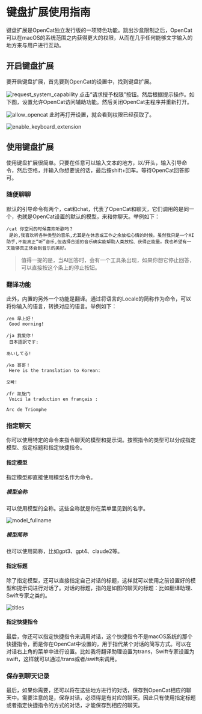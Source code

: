 # 键盘扩展使用指南
键盘扩展是OpenCat独立发行版的一项特色功能。跳出沙盒限制之后，OpenCat可以在macOS的系统范围之内获得更大的权限，从而在几乎任何能够文字输入的地方来与用户进行互动。

## 开启键盘扩展
要开启键盘扩展，首先要到OpenCat的设置中，找到键盘扩展。

![request_system_capability](/img/assets/request_system_capability.png)
点击“请求授予权限”按钮。然后根据提示操作。如下图，设置允许OpenCat访问辅助功能。然后关闭OpenCat主程序并重新打开。

![allow_opencat](/img/assets/allow_opencat.png)
此时再打开设置，就会看到权限已经获取了。

![enable_keyboard_extension](/img/assets/enable_keyboard_extension.png)

## 使用键盘扩展
使用键盘扩展很简单。只要在任意可以输入文本的地方，以/开头，输入引导命令，然后空格，并输入你想要说的话，最后按shift+回车。等待OpenCat回答即可。

### 随便聊聊
默认的引导命令有两个，cat和chat，代表了OpenCat和聊天，它们调用的是同一个，也就是OpenCat设置的默认的模型，来和你聊天。举例如下：

```
/cat 你空闲的时候喜欢听歌吗？
 是的,我喜欢听各种类型的音乐,尤其是在休息或工作之余放松心情的时候。虽然我只是一个AI助手,不能真正“听”音乐,但选择合适的音乐确实能帮助人类放松、获得正能量。我也希望有一天能够真正体会到音乐的美好。
```

> 值得一提的是，当AI回答时，会有一个工具条出现，如果你想它停止回答，可以直接按这个条上的停止按钮。

### 翻译功能
此外，内置的另外一个功能是翻译。通过将语言的Locale的简称作为命令，可以将你输入的语言，转换对应的语言。举例如下：

```
/en 早上好！
 Good morning!

/ja 我爱你！
 日本語訳です:

あいしてる!

/ko 哥哥！
 Here is the translation to Korean:

오빠!

/fr 凯旋门
 Voici la traduction en français :

Arc de Triomphe
```

### 指定聊天
你可以使用特定的命令来指令聊天的模型和提示词。按照指令的类型可以分成指定模型、指定标题和指定快捷指令。
#### 指定模型
指定模型即直接使用模型名作为命令。
##### 模型全称
可以使用模型的全称。这些全称就是你在菜单里见到的名字。

![model_fullname](/img/assets/model_fullname.png)


##### 模型简称
也可以使用简称，比如gpt3、gpt4、claude2等。
#### 指定标题
除了指定模型，还可以直接指定自己对话的标题，这样就可以使用之前设置好的模型和提示词进行对话了。对话的标题，指的是如图的聊天的标题：比如翻译助理、Swift专家之类的。

![titles](/img/assets/titles.png)


#### 指定快捷指令
最后，你还可以指定快捷指令来调用对话，这个快捷指令不是macOS系统的那个快捷指令，而是你在OpenCat中设置的，用于指代某个对话的简写方式。可以在对话右上角的菜单中进行设置。比如我将翻译助理设置为trans，Swift专家设置为swift，这样就可以通过/trans或者/swift来调用。
### 保存到聊天记录
最后，如果你需要，还可以将在这些地方进行的对话，保存到OpenCat相应的聊天中。需要注意的是，保存对话，必须得是有对应的聊天。因此只有使用指定标题或者指定快捷指令的方式的对话，才能保存到相应的聊天。








































































































































































































































































































































































